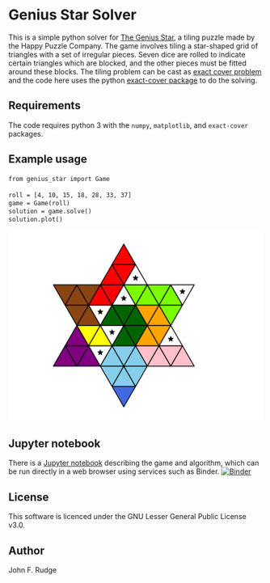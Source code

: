 # Genius Star Solver

This is a simple python solver for [The Genius Star](https://www.happypuzzle.co.uk/word-maths-and-shape-games/the-genius-star), a tiling puzzle made by the Happy Puzzle Company. The game involves tiling a star-shaped grid of triangles with a set of irregular pieces. Seven dice are rolled to indicate certain triangles which are blocked, and the other pieces must be fitted around these blocks. The tiling problem can be cast as [exact cover problem](https://en.wikipedia.org/wiki/Exact_cover) and the code here uses the python [exact-cover package](https://github.com/jwg4/exact_cover) to do the solving.

## Requirements

The code requires python 3 with the `numpy`, `matplotlib`, and `exact-cover` packages.

## Example usage

```
from genius_star import Game

roll = [4, 10, 15, 18, 28, 33, 37]
game = Game(roll)
solution = game.solve()
solution.plot()
```

![Screenshot](example_solution.svg)

## Jupyter notebook

There is a [Jupyter notebook](description.ipynb) describing the game and algorithm, which can be run directly in a web browser using services such as Binder. [![Binder](https://mybinder.org/badge_logo.svg)](https://mybinder.org/v2/gh/johnrudge/genius_star/HEAD?labpath=description.ipynb)

## License

This software is licenced under the GNU Lesser General Public License v3.0.

## Author

John F. Rudge
